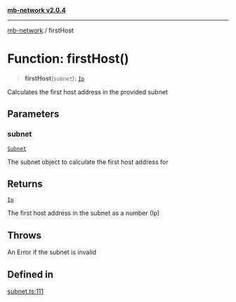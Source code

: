 [**mb-network v2.0.4**](../README.md)

***

[mb-network](../README.md) / firstHost

# Function: firstHost()

> **firstHost**(`subnet`): [`Ip`](../type-aliases/Ip.md)

Calculates the first host address in the provided subnet

## Parameters

### subnet

[`Subnet`](../interfaces/Subnet.md)

The subnet object to calculate the first host address for

## Returns

[`Ip`](../type-aliases/Ip.md)

The first host address in the subnet as a number (Ip)

## Throws

An Error if the subnet is invalid

## Defined in

[subnet.ts:111](https://github.com/mbachmann97/mb-network/blob/13e5b592b92af2d2d7b66f6aa710b2b87a7c9e34/src/subnet.ts#L111)
